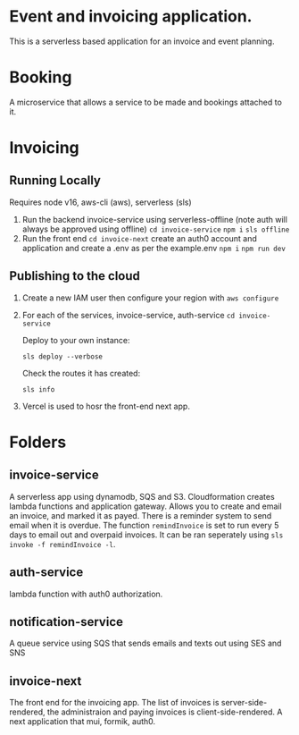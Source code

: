 # Event and invoicing application.

This is a serverless based application for an invoice and event planning.


# Booking
A microservice that allows a service to be made and bookings attached to it.
# Invoicing

## Running Locally

Requires node v16, aws-cli (aws), serverless (sls)

1.  Run the backend invoice-service using serverless-offline (note auth will always be approved using offline)
    `cd invoice-service`
    `npm i`
    `sls offline`
2.  Run the front end
    `cd invoice-next`
    create an auth0 account and application and create a .env as per the example.env
    `npm i`
    `npm run dev`

## Publishing to the cloud

1.  Create a new IAM user then configure your region with
    `aws configure`
2.  For each of the services, invoice-service, auth-service
    `cd invoice-service`

    Deploy to your own instance:

    `sls deploy --verbose`

    Check the routes it has created:

    `sls info`

3.  Vercel is used to hosr the front-end next app.

# Folders

## invoice-service

A serverless app using dynamodb, SQS and S3. Cloudformation creates lambda functions and application gateway. Allows you to create and email an invoice, and marked it as payed. There is a reminder system to send email when it is overdue.
The function `remindInvoice` is set to run every 5 days to email out and overpaid invoices. It can be ran seperately using `sls invoke -f remindInvoice -l`.

## auth-service

lambda function with auth0 authorization.

## notification-service

A queue service using SQS that sends emails and texts out using SES and SNS

## invoice-next

The front end for the invoicing app. The list of invoices is server-side-rendered, the administraion and paying invoices is client-side-rendered. A next application that mui, formik, auth0.
